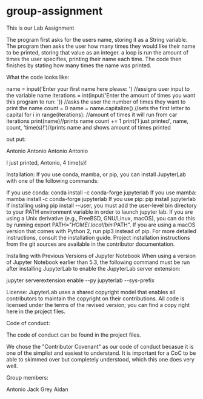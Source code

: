 # group-assignment
This is our Lab Assignment

The program first asks for the users name, storing it as a String variable. The program then asks the user how many times they would like their name to be printed, storing that value as an integer. a loop is run the amount of times the user specifies, printing their name each time. The code then finishes by stating how many times the name was printed. 



What the code looks like:

name = input('Enter your first name here please: ') //assigns user input to the variable name
iterations = int(input('Enter the amount of times you want this program to run: ')) //asks the user the number of times they want to print the name
count = 0
name = name.capitalize() //sets the first letter to capital 
for i in range(iterations): //amount of times it will run from car iterations
    print(name)//prints name
    count += 1
print('I just printed', name, count, 'time(s)!')//prints name and shows amount of times printed 

out put:

Antonio
Antonio
Antonio
Antonio

I just printed, Antonio, 4 time(s)!

Installation:
If you use conda, mamba, or pip, you can install JupyterLab with one of the following commands:

If you use conda:
conda install -c conda-forge jupyterlab
If you use mamba:
mamba install -c conda-forge jupyterlab
If you use pip:
pip install jupyterlab
If installing using pip install --user, you must add the user-level bin directory to your PATH environment variable in order to launch jupyter lab. If you are using a Unix derivative (e.g., FreeBSD, GNU/Linux, macOS), you can do this by running export PATH="$HOME/.local/bin:$PATH". If you are using a macOS version that comes with Python 2, run pip3 instead of pip.
For more detailed instructions, consult the installation guide. Project installation instructions from the git sources are available in the contributor documentation.

Installing with Previous Versions of Jupyter Notebook
When using a version of Jupyter Notebook earlier than 5.3, the following command must be run after installing JupyterLab to enable the JupyterLab server extension:

jupyter serverextension enable --py jupyterlab --sys-prefix

License:
JupyterLab uses a shared copyright model that enables all contributors to maintain the copyright on their contributions. All code is licensed under the terms of the revised version; you can find a copy right here in the project files.

Code of conduct:

The code of conduct can be found in the project files.

We chose the "Contributor Covenant" as our code of conduct becasue it is one of the simplist and easiest to understand. It is important for a CoC to be able to skimmed over but completely understood, which this one does very well.


Group members:

Antonio
Jack
Grey
Aidan
